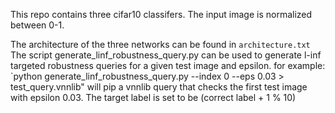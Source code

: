 This repo contains three cifar10 classifers.
The input image is normalized between 0-1.

The architecture of the three networks can be found in `architecture.txt`
The script generate_linf_robustness_query.py can be used to generate l-inf
targeted robustness queries for a given test image and epsilon. for example:
    `python generate_linf_robustness_query.py --index 0 --eps 0.03 > test_query.vnnlib"
will pip a vnnlib query that checks the first test image with epsilon 0.03.
The target label is set to be (correct label + 1 % 10)
